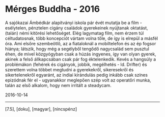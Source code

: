# Mérges Buddha - 2016

A sajókazai Ámbédkár alapítványi iskola pár évét mutatja be a film - esélytelen, pénztelen cigány családok gyerekeinek nyújtanak oktatást, (talán) némi kitörési lehetőséget. Elég lagymatag film, nem érzem túl céltudatosnak, több koncepciót vártam volna tőle, de így is elrepül a másfél óra. Ami elsőre szembeötlő, az a fiataloknál a mobiltelefon és az ép fogsor hiánya; látszik, hogy még a segélyből tengődő nagycsalád sem pusztul éhen, de mivel közgyógyban csak a húzás ingyenes, így van olyan gyerek, akinek a felső állkapcsában csak pár fog éktelenkedik. Kevés a hangsúly a problémákon (fehérek és cigányok, jobbik, megélhetés - ld. Drifter) és szerettem volna többet megtudni a gyerekekről, sikeresekről és sikertelenekről egyaránt, az indiai kirándulás pedig inkább csak színes epizódnak fér el - ugyanakkor meglepően szép volt az operatőri munka, talán az első alkalom, hogy nem irritált a steadycam.

2016-10-14 

----

[7.5], [doku], [magyar], [nincspénz]